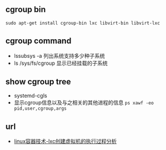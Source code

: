 ## cgroup bin
`sudo apt-get install cgroup-bin lxc libvirt-bin libvirt-lxc`

## cgroup command
- lssubsys -a 列出系统支持多少种子系统
- ls /sys/fs/cgroup 显示已经挂载的子系统

## show cgroup tree
- systemd-cgls
- 显示cgroup信息以及与之相关的其他进程的信息 `ps xawf -eo pid,user,cgroup,args`

## url
- [linux容器技术-lxc创建虚拟机的执行过程分析](http://blog.chinaunix.net/uid-20940095-id-3284559.html)
